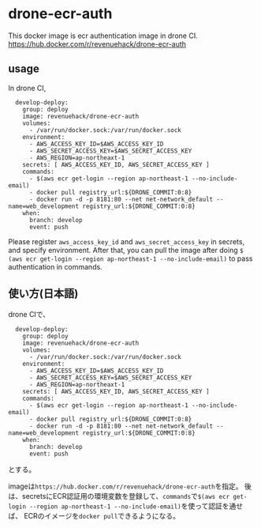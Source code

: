 # drone-ecr-auth
This docker image is ecr authentication image in drone CI.
https://hub.docker.com/r/revenuehack/drone-ecr-auth

## usage
In drone CI,

```
  develop-deploy:
    group: deploy
    image: revenuehack/drone-ecr-auth
    volumes:
      - /var/run/docker.sock:/var/run/docker.sock
    environment:
      - AWS_ACCESS_KEY_ID=$AWS_ACCESS_KEY_ID
      - AWS_SECRET_ACCESS_KEY=$AWS_SECRET_ACCESS_KEY
      - AWS_REGION=ap-northeaxt-1
    secrets: [ AWS_ACCESS_KEY_ID, AWS_SECRET_ACCESS_KEY ]
    commands:
      - $(aws ecr get-login --region ap-northeast-1 --no-include-email)
      - docker pull registry_url:${DRONE_COMMIT:0:8}
      - docker run -d -p 8181:80 --net net-network_default --name=web_development registry_url:${DRONE_COMMIT:0:8}
    when:
      branch: develop
      event: push
```

Please register `aws_access_key_id` and `aws_secret_access_key` in secrets, and specify environment.
After that, you can pull the image after doing `$ (aws ecr get-login --region ap-northeast-1 --no-include-email)` to pass authentication in commands.


## 使い方(日本語)
drone CIで、

```
  develop-deploy:
    group: deploy
    image: revenuehack/drone-ecr-auth
    volumes:
      - /var/run/docker.sock:/var/run/docker.sock
    environment:
      - AWS_ACCESS_KEY_ID=$AWS_ACCESS_KEY_ID
      - AWS_SECRET_ACCESS_KEY=$AWS_SECRET_ACCESS_KEY
      - AWS_REGION=ap-northeaxt-1
    secrets: [ AWS_ACCESS_KEY_ID, AWS_SECRET_ACCESS_KEY ]
    commands:
      - $(aws ecr get-login --region ap-northeast-1 --no-include-email)
      - docker pull registry_url:${DRONE_COMMIT:0:8}
      - docker run -d -p 8181:80 --net net-network_default --name=web_development registry_url:${DRONE_COMMIT:0:8}
    when:
      branch: develop
      event: push
```

とする。

imageは`https://hub.docker.com/r/revenuehack/drone-ecr-auth`を指定。
後は、secretsにECR認証用の環境変数を登録して、`commands`で`$(aws ecr get-login --region ap-northeast-1 --no-include-email)`を使って認証を通せば、
ECRのイメージを`docker pull`できるようになる。

